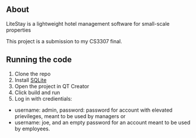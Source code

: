 ## About

LiteStay is a lightweight hotel management software for small-scale properties 

This project is a submission to my CS3307 final.

## Running the code

1. Clone the repo
2. Install [SQLite](https://www.sqlite.org/)
3. Open the project in QT Creator
4. Click build and run
5. Log in with credientials:

- username: admin, password: password for account with elevated prievileges, meant to be used by managers or
- username: joe, and an empty password for an account meant to be used by employees.

